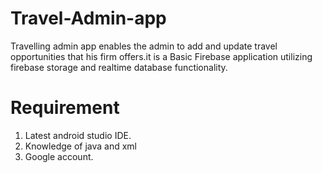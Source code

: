 # Travel-Admin-app
Travelling admin app enables the admin to add and update travel opportunities that his firm offers.it is a 
Basic Firebase application utilizing firebase storage and realtime database functionality. 

# Requirement 
1. Latest android studio IDE. 
2. Knowledge of java and xml 
3. Google account. 

